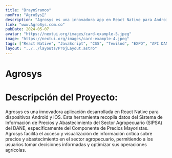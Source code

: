 ```yaml
---
title: "BraynSramos"
nomPro: "AgroSys🌱"
description: "Agrosys es una innovadora app en React Native para Android e iOS, que recopila datos del SIPSA del DANE sobre precios agropecuarios, facilitando decisiones informadas."
link: "www.AgroSys.com.co"
pubDate: 2024-05-07
avatar: "https://nextui.org/images/card-example-5.jpeg"
image: "https://nextui.org/images/card-example-4.jpeg"
tags: ["React Native", "JavaScript", "CSS", "Tewilnd", "EXPO", "API DANE"]
layout: "../../layouts/ProjLayout.astro"
---
```


# Agrosys

# Descripción del Proyecto:
Agrosys es una innovadora aplicación desarrollada en React Native para dispositivos Android y iOS. Esta herramienta recopila datos del Sistema de Información de Precios y Abastecimiento del Sector Agropecuario (SIPSA) del DANE, específicamente del Componente de Precios Mayoristas. Agrosys facilita el acceso y visualización de información crítica sobre precios y abastecimiento en el sector agropecuario, permitiendo a los usuarios tomar decisiones informadas y optimizar sus operaciones agrícolas.